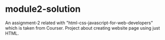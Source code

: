 # module2-solution
An assignment-2 related with "html-css-javascript-for-web-developers" which is taken from Courser. Project about creating website page using just HTML.
